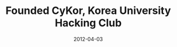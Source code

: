 ---
date: 2012-04-03
publishDate: 2014-02-01
nolink: false
external_link: "https://blog.cykor.kr/"
image:
  #caption: Fellowship
  focal_point: Smart
slides: example
summary: a world-class hacking club that has won multiple international CTF competitions including DEFCON
#tags:
#- Personal
title: Founded CyKor, Korea University Hacking Club
links: []
#  - icon_pack: fas
#    icon: scroll
#    name: Website
#    url: 'https://blog.cykor.kr/'

---